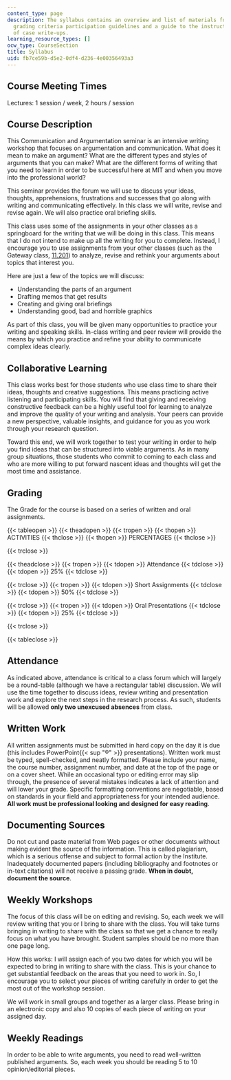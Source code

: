 ```yaml
---
content_type: page
description: The syllabus contains an overview and list of materials for the course,
  grading criteria participation guidelines and a guide to the instructor?s evaluation
  of case write-ups.
learning_resource_types: []
ocw_type: CourseSection
title: Syllabus
uid: fb7ce59b-d5e2-0df4-d236-4e00356493a3
---
```


Course Meeting Times
--------------------

Lectures: 1 session / week, 2 hours / session

Course Description
------------------

This Communication and Argumentation seminar is an intensive writing workshop that focuses on argumentation and communication. What does it mean to make an argument? What are the different types and styles of arguments that you can make? What are the different forms of writing that you need to learn in order to be successful here at MIT and when you move into the professional world?

This seminar provides the forum we will use to discuss your ideas, thoughts, apprehensions, frustrations and successes that go along with writing and communicating effectively. In this class we will write, revise and revise again. We will also practice oral briefing skills.

This class uses some of the assignments in your other classes as a springboard for the writing that we will be doing in this class. This means that I do not intend to make up all the writing for you to complete. Instead, I encourage you to use assignments from your other classes (such as the Gateway class, [11.201](/courses/11-201-gateway-planning-action-fall-2005)) to analyze, revise and rethink your arguments about topics that interest you.

Here are just a few of the topics we will discuss:

*   Understanding the parts of an argument
*   Drafting memos that get results
*   Creating and giving oral briefings
*   Understanding good, bad and horrible graphics

As part of this class, you will be given many opportunities to practice your writing and speaking skills. In-class writing and peer review will provide the means by which you practice and refine your ability to communicate complex ideas clearly.

Collaborative Learning
----------------------

This class works best for those students who use class time to share their ideas, thoughts and creative suggestions. This means practicing active listening and participating skills. You will find that giving and receiving constructive feedback can be a highly useful tool for learning to analyze and improve the quality of your writing and analysis. Your peers can provide a new perspective, valuable insights, and guidance for you as you work through your research question.

Toward this end, we will work together to test your writing in order to help you find ideas that can be structured into viable arguments. As in many group situations, those students who commit to coming to each class and who are more willing to put forward nascent ideas and thoughts will get the most time and assistance.

Grading
-------

The Grade for the course is based on a series of written and oral assignments.

{{< tableopen >}}
{{< theadopen >}}
{{< tropen >}}
{{< thopen >}}
ACTIVITIES
{{< thclose >}}
{{< thopen >}}
PERCENTAGES
{{< thclose >}}

{{< trclose >}}

{{< theadclose >}}
{{< tropen >}}
{{< tdopen >}}
Attendance
{{< tdclose >}}
{{< tdopen >}}
25%
{{< tdclose >}}

{{< trclose >}}
{{< tropen >}}
{{< tdopen >}}
Short Assignments
{{< tdclose >}}
{{< tdopen >}}
50%
{{< tdclose >}}

{{< trclose >}}
{{< tropen >}}
{{< tdopen >}}
Oral Presentations
{{< tdclose >}}
{{< tdopen >}}
25%
{{< tdclose >}}

{{< trclose >}}

{{< tableclose >}}

  

Attendance
----------

As indicated above, attendance is critical to a class forum which will largely be a round-table (although we have a rectangular table) discussion. We will use the time together to discuss ideas, review writing and presentation work and explore the next steps in the research process. As such, students will be allowed **only two unexcused absences** from class.

Written Work
------------

All written assignments must be submitted in hard copy on the day it is due (this includes PowerPoint{{< sup "®" >}} presentations). Written work must be typed, spell-checked, and neatly formatted. Please include your name, the course number, assignment number, and date at the top of the page or on a cover sheet. While an occasional typo or editing error may slip through, the presence of several mistakes indicates a lack of attention and will lower your grade. Specific formatting conventions are negotiable, based on standards in your field and appropriateness for your intended audience. **All work must be professional looking and designed for easy reading**.

Documenting Sources
-------------------

Do not cut and paste material from Web pages or other documents without making evident the source of the information. This is called plagiarism, which is a serious offense and subject to formal action by the Institute. Inadequately documented papers (including bibliography and footnotes or in-text citations) will not receive a passing grade. **When in doubt, document the source**.

Weekly Workshops
----------------

The focus of this class will be on editing and revising. So, each week we will review writing that you or I bring to share with the class. You will take turns bringing in writing to share with the class so that we get a chance to really focus on what you have brought. Student samples should be no more than one page long.

How this works: I will assign each of you two dates for which you will be expected to bring in writing to share with the class. This is your chance to get substantial feedback on the areas that you need to work in. So, I encourage you to select your pieces of writing carefully in order to get the most out of the workshop session.

We will work in small groups and together as a larger class. Please bring in an electronic copy and also 10 copies of each piece of writing on your assigned day.

Weekly Readings
---------------

In order to be able to write arguments, you need to read well-written published arguments. So, each week you should be reading 5 to 10 opinion/editorial pieces.